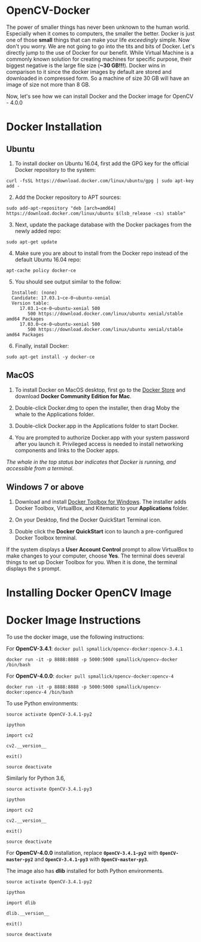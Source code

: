 # OpenCV-Docker

The power of smaller things has never been unknown to the human world. Especially when it comes to computers, the smaller the better. Docker is just one of those **small** things that can make your life *exceedingly* simple. Now don't you worry. We are not going to go into the tits and bits of Docker. Let's directly jump to the use of Docker for our benefit. While Virtual Machine is a commonly known solution for creating machines for specific purpose, their biggest negative is the large file size (**~30 GB!!!**). Docker wins in comparison to it since the docker images by default are stored and downloaded in compressed form. So a machine of size 30 GB will have an image of size not more than 8 GB.

Now, let's see how we can install Docker and the Docker image for OpenCV - 4.0.0

# Docker Installation

## Ubuntu
1. To install docker on Ubuntu 16.04, first add the GPG key for the official Docker repository to the system:

`curl -fsSL https://download.docker.com/linux/ubuntu/gpg | sudo apt-key add -`

2. Add the Docker repository to APT sources:

`sudo add-apt-repository "deb [arch=amd64] https://download.docker.com/linux/ubuntu $(lsb_release -cs) stable"`

3. Next, update the package database with the Docker packages from the newly added repo:

`sudo apt-get update`

4. Make sure you are about to install from the Docker repo instead of the default Ubuntu 16.04 repo:

`apt-cache policy docker-ce`

5. You should see output similar to the follow:

```docker-ce:
  Installed: (none)
  Candidate: 17.03.1~ce-0~ubuntu-xenial
  Version table:
     17.03.1~ce-0~ubuntu-xenial 500
        500 https://download.docker.com/linux/ubuntu xenial/stable amd64 Packages
     17.03.0~ce-0~ubuntu-xenial 500
        500 https://download.docker.com/linux/ubuntu xenial/stable amd64 Packages
```
6. Finally, install Docker:

`sudo apt-get install -y docker-ce`

## MacOS

1. To install Docker on MacOS desktop, first go to the [Docker Store](https://store.docker.com/editions/community/docker-ce-desktop-mac) and download **Docker Community Edition for Mac**.

2. Double-click Docker.dmg to open the installer, then drag Moby the whale to the Applications folder.

3. Double-click Docker.app in the Applications folder to start Docker.

4. You are prompted to authorize Docker.app with your system password after you launch it. Privileged access is needed to install networking components and links to the Docker apps.

*The whale in the top status bar indicates that Docker is running, and accessible from a terminal.*

## Windows 7 or above

1. Download and install [Docker Toolbox for Windows](https://download.docker.com/win/stable/DockerToolbox.exe). The installer adds Docker Toolbox, VirtualBox, and Kitematic to your **Applications** folder.

2. On your Desktop, find the Docker QuickStart Terminal icon.

3. Double click the **Docker QuickStart** icon to launch a pre-configured Docker Toolbox terminal.

If the system displays a **User Account Control** prompt to allow VirtualBox to make changes to your computer, choose **Yes**.
The terminal does several things to set up Docker Toolbox for you. When it is done, the terminal displays the `$` prompt.

# Installing Docker OpenCV Image

# Docker Image Instructions

To use the docker image, use the following instructions:

For **OpenCV-3.4.1**:
`docker pull spmallick/opencv-docker:opencv-3.4.1`

`docker run -it -p 8888:8888 -p 5000:5000 spmallick/opencv-docker /bin/bash`

For **OpenCV-4.0.0**:
`docker pull spmallick/opencv-docker:opencv-4`

`docker run -it -p 8888:8888 -p 5000:5000 spmallick/opencv-docker:opencv-4 /bin/bash`

To use Python environments:

`source activate OpenCV-3.4.1-py2`

`ipython`

`import cv2`

`cv2.__version__`

`exit()`

`source deactivate`

Similarly for Python 3.6,

`source activate OpenCV-3.4.1-py3`

`ipython`

`import cv2`

`cv2.__version__`

`exit()`

`source deactivate`

For **OpenCV-4.0.0** installation, replace **`OpenCV-3.4.1-py2`** with **`OpenCV-master-py2`** and **`OpenCV-3.4.1-py3`** with **`OpenCV-master-py3`**.

The image also has **dlib** installed for both Python environments. 

`source activate OpenCV-3.4.1-py2`

`ipython`

`import dlib`

`dlib.__version__`

`exit()`

`source deactivate`
